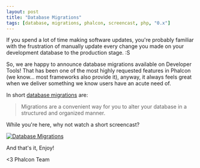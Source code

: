 ```yaml
---
layout: post
title: "Database Migrations"
tags: [database, migrations, phalcon, screencast, php, "0.x"]
---
```

If you spend a lot of time making software updates, you're probably familiar with the frustration of manually update every change you made on your development database to the production stage. :S

So, we are happy to announce database migrations available on Developer Tools! That has been one of the most highly requested features in Phalcon (we know... most frameworks also provide it), anyway, it always feels great when we deliver something we know users have an acute need of.

<!--more-->
In short [database migrations](https://docs.phalcon.io/latest/en/migrations) are:

> Migrations are a convenient way for you to alter your database in a
> structured and organized manner.

While you're here, why not watch a short screencast?

[![Database Migrations](/assets/files/2012-05-04-database-migrations-screencast.png)](https://vimeo.com/41381817 "Database Migrations - Click to Watch!")

And that's it, Enjoy!

<3 Phalcon Team

